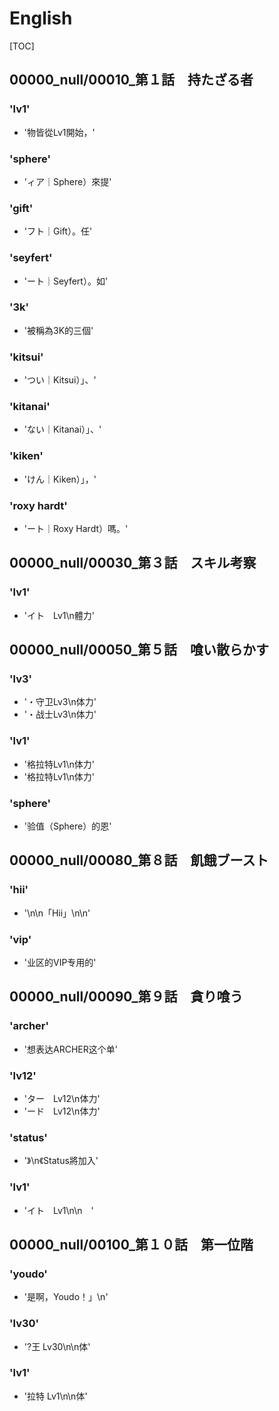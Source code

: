 # English

[TOC]

## 00000_null/00010_第１話　持たざる者

### 'lv1'

- '物皆從Lv1開始，'

### 'sphere'

- 'ィア｜Sphere）來提'

### 'gift'

- 'フト｜Gift）。任'

### 'seyfert'

- 'ート｜Seyfert）。如'

### '3k'

- '被稱為3K的三個'

### 'kitsui'

- 'つい｜Kitsui）」、'

### 'kitanai'

- 'ない｜Kitanai）」、'

### 'kiken'

- 'けん｜Kiken）」，'

### 'roxy hardt'

- 'ート｜Roxy Hardt）嗎。'


## 00000_null/00030_第３話　スキル考察

### 'lv1'

- 'イト　Lv1\n體力'


## 00000_null/00050_第５話　喰い散らかす

### 'lv3'

- '・守卫Lv3\n体力'
- '・战士Lv3\n体力'

### 'lv1'

- '格拉特Lv1\n体力'
- '格拉特Lv1\n体力'

### 'sphere'

- '验值（Sphere）的恩'


## 00000_null/00080_第８話　飢餓ブースト

### 'hii'

- '\n\n「Hii」\n\n'

### 'vip'

- '业区的VIP专用的'


## 00000_null/00090_第９話　貪り喰う

### 'archer'

- '想表达ARCHER这个单'

### 'lv12'

- 'ター　Lv12\n体力'
- 'ード　Lv12\n体力'

### 'status'

- '》\n《Status將加入'

### 'lv1'

- 'イト　Lv1\n\n　'


## 00000_null/00100_第１０話　第一位階

### 'youdo'

- '是啊，Youdo！」\n'

### 'lv30'

- '?王 Lv30\n\n体'

### 'lv1'

- '拉特 Lv1\n\n体'
